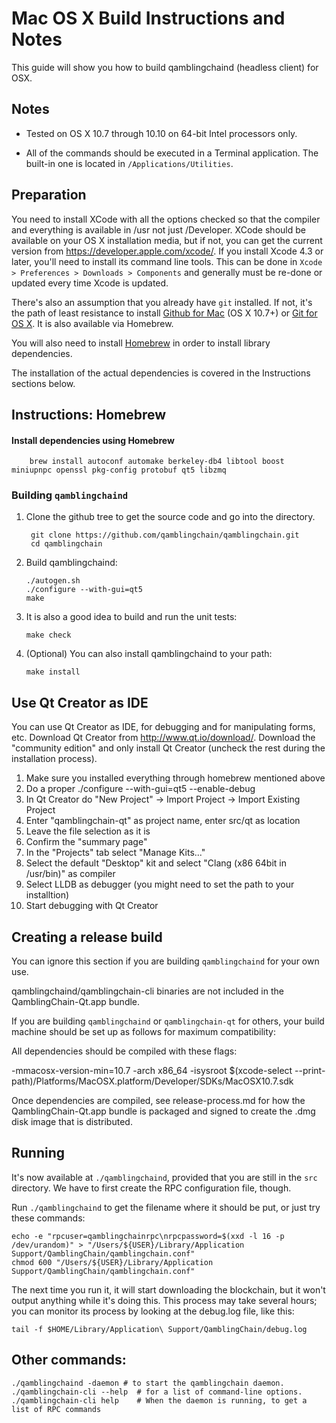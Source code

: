 Mac OS X Build Instructions and Notes
====================================
This guide will show you how to build qamblingchaind (headless client) for OSX.

Notes
-----

* Tested on OS X 10.7 through 10.10 on 64-bit Intel processors only.

* All of the commands should be executed in a Terminal application. The
built-in one is located in `/Applications/Utilities`.

Preparation
-----------

You need to install XCode with all the options checked so that the compiler
and everything is available in /usr not just /Developer. XCode should be
available on your OS X installation media, but if not, you can get the
current version from https://developer.apple.com/xcode/. If you install
Xcode 4.3 or later, you'll need to install its command line tools. This can
be done in `Xcode > Preferences > Downloads > Components` and generally must
be re-done or updated every time Xcode is updated.

There's also an assumption that you already have `git` installed. If
not, it's the path of least resistance to install [Github for Mac](https://mac.github.com/)
(OS X 10.7+) or
[Git for OS X](https://code.google.com/p/git-osx-installer/). It is also
available via Homebrew.

You will also need to install [Homebrew](http://brew.sh) in order to install library
dependencies.

The installation of the actual dependencies is covered in the Instructions
sections below.

Instructions: Homebrew
----------------------

#### Install dependencies using Homebrew

        brew install autoconf automake berkeley-db4 libtool boost miniupnpc openssl pkg-config protobuf qt5 libzmq

### Building `qamblingchaind`

1. Clone the github tree to get the source code and go into the directory.

        git clone https://github.com/qamblingchain/qamblingchain.git
        cd qamblingchain

2.  Build qamblingchaind:

        ./autogen.sh
        ./configure --with-gui=qt5
        make

3.  It is also a good idea to build and run the unit tests:

        make check

4.  (Optional) You can also install qamblingchaind to your path:

        make install

Use Qt Creator as IDE
------------------------
You can use Qt Creator as IDE, for debugging and for manipulating forms, etc.
Download Qt Creator from http://www.qt.io/download/. Download the "community edition" and only install Qt Creator (uncheck the rest during the installation process).

1. Make sure you installed everything through homebrew mentioned above
2. Do a proper ./configure --with-gui=qt5 --enable-debug
3. In Qt Creator do "New Project" -> Import Project -> Import Existing Project
4. Enter "qamblingchain-qt" as project name, enter src/qt as location
5. Leave the file selection as it is
6. Confirm the "summary page"
7. In the "Projects" tab select "Manage Kits..."
8. Select the default "Desktop" kit and select "Clang (x86 64bit in /usr/bin)" as compiler
9. Select LLDB as debugger (you might need to set the path to your installtion)
10. Start debugging with Qt Creator

Creating a release build
------------------------
You can ignore this section if you are building `qamblingchaind` for your own use.

qamblingchaind/qamblingchain-cli binaries are not included in the QamblingChain-Qt.app bundle.

If you are building `qamblingchaind` or `qamblingchain-qt` for others, your build machine should be set up
as follows for maximum compatibility:

All dependencies should be compiled with these flags:

 -mmacosx-version-min=10.7
 -arch x86_64
 -isysroot $(xcode-select --print-path)/Platforms/MacOSX.platform/Developer/SDKs/MacOSX10.7.sdk

Once dependencies are compiled, see release-process.md for how the QamblingChain-Qt.app
bundle is packaged and signed to create the .dmg disk image that is distributed.

Running
-------

It's now available at `./qamblingchaind`, provided that you are still in the `src`
directory. We have to first create the RPC configuration file, though.

Run `./qamblingchaind` to get the filename where it should be put, or just try these
commands:

    echo -e "rpcuser=qamblingchainrpc\nrpcpassword=$(xxd -l 16 -p /dev/urandom)" > "/Users/${USER}/Library/Application Support/QamblingChain/qamblingchain.conf"
    chmod 600 "/Users/${USER}/Library/Application Support/QamblingChain/qamblingchain.conf"

The next time you run it, it will start downloading the blockchain, but it won't
output anything while it's doing this. This process may take several hours;
you can monitor its process by looking at the debug.log file, like this:

    tail -f $HOME/Library/Application\ Support/QamblingChain/debug.log

Other commands:
-------

    ./qamblingchaind -daemon # to start the qamblingchain daemon.
    ./qamblingchain-cli --help  # for a list of command-line options.
    ./qamblingchain-cli help    # When the daemon is running, to get a list of RPC commands
